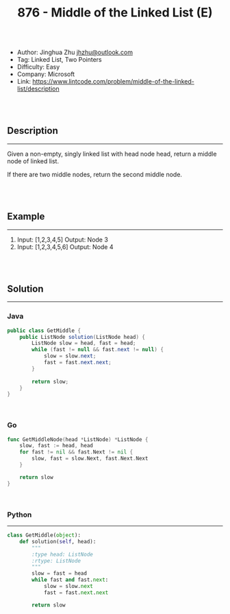 # <center>876 - Middle of the Linked List (E)</center> 



<br></br>

* Author: Jinghua Zhu <jhzhu@outlook.com>
* Tag: Linked List, Two Pointers
* Difficulty: Easy
* Company: Microsoft
* Link: https://www.lintcode.com/problem/middle-of-the-linked-list/description

<br></br>



## Description
----
Given a non-empty, singly linked list with head node head, return a middle node of linked list.

If there are two middle nodes, return the second middle node.

<br></br>



## Example
----
1. Input: [1,2,3,4,5] Output: Node 3
2. Input: [1,2,3,4,5,6] Output: Node 4

<br></br>



## Solution
----
### Java
```java
public class GetMiddle {
	public ListNode solution(ListNode head) {
		ListNode slow = head, fast = head;
        while (fast != null && fast.next != null) {
            slow = slow.next;
            fast = fast.next.next;
        }
        
        return slow;
	}
}
```

<br>


### Go
```go
func GetMiddleNode(head *ListNode) *ListNode {
	slow, fast := head, head
	for fast != nil && fast.Next != nil {
		slow, fast = slow.Next, fast.Next.Next
	}

	return slow
}
```

<br>


### Python
----
```python
class GetMiddle(object):
    def solution(self, head):
        """
        :type head: ListNode
        :rtype: ListNode
        """
        slow = fast = head
        while fast and fast.next:
            slow = slow.next
            fast = fast.next.next

        return slow
```